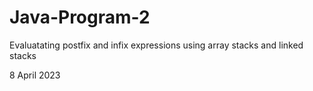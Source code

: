 # Java-Program-2
Evaluatating postfix and infix expressions using array stacks and linked stacks

8 April 2023
